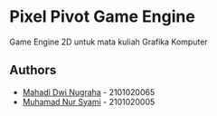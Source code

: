 # Pixel Pivot Game Engine

Game Engine 2D untuk mata kuliah Grafika Komputer

## Authors

- [Mahadi Dwi Nugraha](https://www.github.com/mahadidn) - 2101020065
- [Muhamad Nur Syami](https://www.github.com/muhamadnursyami) - 2101020005

